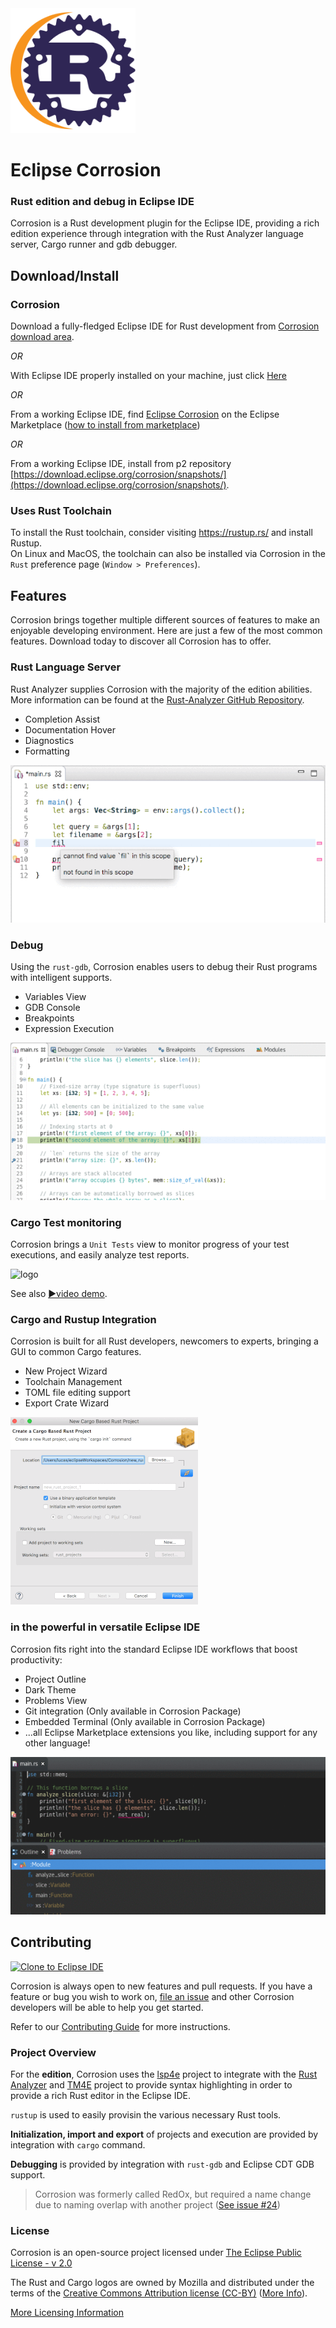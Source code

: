 <img alt="logo" src="./images/corrosionLogo.svg" width="200px"/>

# Eclipse Corrosion
### Rust edition and debug in Eclipse IDE

Corrosion is a Rust development plugin for the Eclipse IDE, providing a rich edition experience through integration with the Rust Analyzer language server, Cargo runner and gdb debugger.

## Download/Install

### Corrosion

Download a fully-fledged Eclipse IDE for Rust development from [Corrosion download area](https://download.eclipse.org/corrosion/snapshots/products/).

*OR*

With Eclipse IDE properly installed on your machine, just click [Here](https://mickaelistria.github.io/redirctToEclipseIDECloneCommand/redirectToMarketplace.html?entryId=3835145)

*OR*

From a working Eclipse IDE, find [Eclipse Corrosion](https://marketplace.eclipse.org/content/eclipse-corrosion) on the Eclipse Marketplace ([how to install from marketplace](https://marketplace.eclipse.org/marketplace-client-intro?mpc_install=3835145))

*OR*

From a working Eclipse IDE, install from p2 repository [https://download.eclipse.org/corrosion/snapshots/](https://download.eclipse.org/corrosion/snapshots/).

### Uses Rust Toolchain

To install the Rust toolchain, consider visiting <https://rustup.rs/> and install Rustup.  
On Linux and MacOS, the toolchain can also be installed via Corrosion in the `Rust` preference page (`Window > Preferences`).

## Features

Corrosion brings together multiple different sources of features to make an enjoyable developing environment. Here are just a few of the most common features. Download today to discover all Corrosion has to offer.

### Rust Language Server
Rust Analyzer supplies Corrosion with the majority of the edition abilities. More information can be found at the [Rust-Analyzer GitHub Repository](https://github.com/rust-analyzer/rust-analyzer).
 - Completion Assist
 - Documentation Hover
 - Diagnostics
 - Formatting

![RLS features](images/rls-features.gif)

### Debug
Using the `rust-gdb`, Corrosion enables users to debug their Rust programs with intelligent supports.
 - Variables View
 - GDB Console
 - Breakpoints
 - Expression Execution

![Debug features](images/debug-features.gif)

### Cargo Test monitoring

Corrosion brings a `Unit Tests` view to monitor progress of your test executions, and easily analyze test reports.

<img alt="logo" src="./images/testReports.png" width="600px"/>

See also [▶️video demo](https://www.screencast.com/t/1sgBo0ENGc).

### Cargo and Rustup Integration

Corrosion is built for all Rust developers, newcomers to experts, bringing a GUI to common Cargo features.
 - New Project Wizard
 - Toolchain Management
 - TOML file editing support
 - Export Crate Wizard

![Cargo and Rustup features](images/cargo-features.gif)


### in the powerful in versatile Eclipse IDE

Corrosion fits right into the standard Eclipse IDE workflows that boost productivity:
 - Project Outline
 - Dark Theme
 - Problems View
 - Git integration (Only available in Corrosion Package)
 - Embedded Terminal (Only available in Corrosion Package)
 - ...all Eclipse Marketplace extensions you like, including support for any other language!

![Eclipse features](images/eclipse-features.gif)

## Contributing

<a href="https://mickaelistria.github.io/redirctToEclipseIDECloneCommand/redirect.html"><img src="https://mickaelistria.github.io/redirctToEclipseIDECloneCommand/cloneToEclipseBadge.png" alt="Clone to Eclipse IDE"/></a>

Corrosion is always open to new features and pull requests. If you have a feature or bug you wish to work on, [file an issue](https://github.com/eclipse/corrosion/issues) and other Corrosion developers will be able to help you get started.

Refer to our [Contributing Guide](CONTRIBUTING.md) for more instructions.

### Project Overview

For the **edition**, Corrosion uses the [lsp4e](https://projects.eclipse.org/projects/technology.lsp4e) project to integrate with the [Rust Analyzer](https://github.com/rust-analyzer/rust-analyzer) and [TM4E](https://projects.eclipse.org/projects/technology.tm4e) project to provide syntax highlighting in order to provide a rich Rust editor in the Eclipse IDE.

`rustup` is used to easily provisin the various necessary Rust tools.

**Initialization, import and export** of projects and execution are provided by integration with `cargo` command.

**Debugging** is provided by integration with `rust-gdb` and Eclipse CDT GDB support.

 > Corrosion was formerly called RedOx, but required a name change due to naming overlap with another project ([See issue #24](https://github.com/eclipse/corrosion/issues/24))

### License

Corrosion is an open-source project licensed under [The Eclipse Public License - v 2.0](https://www.eclipse.org/legal/epl-2.0/)

The Rust and Cargo logos are owned by Mozilla and distributed under the terms of the [Creative Commons Attribution license (CC-BY)](https://creativecommons.org/licenses/by/4.0/) ([More Info](https://www.rust-lang.org/en-US/legal.html)).

[More Licensing Information](NOTICE.md)

